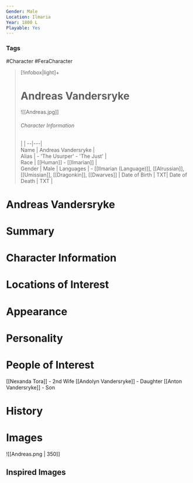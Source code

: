 ```yaml
---
Gender: Male
Location: Ilmaria
Year: 1800 L
Playable: Yes
---
```


### Tags
#Character #FeraCharacter

> [!infobox|light]+  
> # Andreas Vandersryke  
> ![[Andreas.jpg]]  
> ###### Character Information
>  |   |
> --|---|  
> Name | Andreas Vandersryke |  
> Alias | - 'The Usurper' - 'The Just' |  
> Race | [[Human]] - [[Ilmarian]] |  
> Gender | Male |
> Languages | - [[Ilmarian (Language)]], [[Alrussian]], [[Umissian]], [[Dragonkin]], [[Dwarves]] |
> Date of Birth | TXT|
> Date of Death | TXT |

# Andreas Vandersryke

# Summary

# Character Information

# Locations of Interest

# Appearance

# Personality

# People of Interest
[[Nexanda Tora]] - 2nd Wife
[[Andolyn Vandersryke]] - Daughter
[[Anton Vandersryke]] - Son 

# History

# Images
![[Andreas.png | 350]]

## Inspired Images